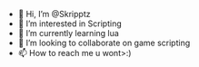 - 👋 Hi, I’m @Skripptz
- 👀 I’m interested in Scripting
- 🌱 I’m currently learning lua
- 💞️ I’m looking to collaborate on game scripting
- 📫 How to reach me u wont>:)

<!---
Skripptz/Skripptz is a ✨ special ✨ repository because its `README.md` (this file) appears on your GitHub profile.
You can click the Preview link to take a look at your changes.
--->
